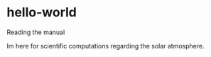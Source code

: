 # hello-world
Reading the manual

Im here for scientific computations regarding the solar atmosphere.
